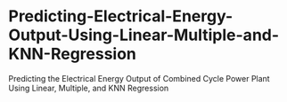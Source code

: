 # Predicting-Electrical-Energy-Output-Using-Linear-Multiple-and-KNN-Regression
Predicting the Electrical Energy Output of Combined Cycle Power Plant Using Linear, Multiple, and KNN Regression
